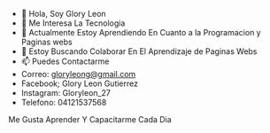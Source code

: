 - 👋 Hola, Soy Glory Leon
- 👀 Me Interesa  La Tecnologia 
- 🌱 Actualmente Estoy Aprendiendo En Cuanto a la Programacion y Paginas webs 
- 💞️ Estoy Buscando Colaborar En El Aprendizaje de Paginas Webs
- 📫 Puedes Contactarme  
- Correo: gloryleong@gmail.com
- Facebook; Glory Leon Gutierrez 
- Instagram: Gloryleon_27
- Telefono: 04121537568

Me Gusta Aprender Y Capacitarme Cada Dia 

<!---
GloryLeon/GloryLeon is a ✨ special ✨ repository because its `README.md` (this file) appears on your GitHub profile.
You can click the Preview link to take a look at your changes.
--->
